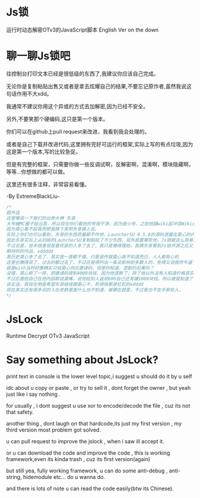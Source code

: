 # Js锁
运行时动态解密OTv3的JavaScript脚本
English Ver on the down
# 聊一聊Js锁吧
往控制台打印文本已经是很低级的东西了,我建议你应该自己完成。

无论你是复制粘贴出售又或者是拿去炫耀自己的结果,不要忘记原作者,虽然我说这句话作用不大xdd。

我通常不建议你用这个异或的方式去加解密,因为已经不安全。

另外,不要笑那个硬编码,这只是第一个版本。

你们可以在github上pull request来改进，我看到我会处理的。

或者是自己下载并改进代码,这里拥有完好可运行的框架,实际上写的有点垃圾,因为这是第一个版本,写的比较急促。

但是有完整的框架，只需要你做一些反调试啊，反解密啊，混淆啊，模块隐藏啊，等等...你想做的都可以做。

这里还有很多注释，非常容易看懂。

-By ExtremeBlackLiu-
```cpp
/*
题外话
这里嘲讽一下我们的出参大神 东哥
大号被MC圈子挂云黑，所以现在你们看他的号很干净，因为是小号，之前他跟wiki起冲突Wiki都没查到他q绑。
因为莫心看不起我而把我换下来把东哥换上去。
实际上你们也可以看到，东哥的东西质量都不咋地，LauncherSU 0.5.8的源码泄露在莫心的内部群
因此东哥实际上从旧版的LauncherSU复制粘贴了不少东西，另外我要嘲笑他，Js锁就这么简单的东西还琢磨不透
不过也是，技术很差但是喜欢装的人多了去了，我只是懒得理他。我猜东哥看到Js锁开源之后又要复制粘贴一个"东哥锁"了吧
期待你的作品，xddddd
黑历史莫心多了去了，其实我一直都不傻，只是装作跟莫心装不知道而已，人人都有心机
这里也懒得说了，过去的都过去了，不过还是得列出一条没影响到多数人的，免得又说我吹牛逼了
就是wish当时好像确实只给莫心供应邀请码，但是你知道，垄断的后果吗？
没错，莫心疯了一样，把邀请码提到4000块钱，因为他垄断了，除了他以外没有人知道价格其实还是2000多块钱没有涨(真的是除他以外，当时连我也不知道)
不过后面他自己在他内部群说漏嘴，说他给别人返现600自己还有赚1000块钱，所以被我知道了，这个秘密基本上没有几个人知道。
说实话，我现在倒是希望东哥继续跟莫心干，死得快那是杠杠的xdddd
现在其实还有很多旧的人在老群里面什么也不知道，被蒙在鼓里，不过我也不在乎那些人。
*/
```
# JsLock
Runtime Decrypt OTv3 JavaScript

# Say something about JsLock?
print text in console is the lower level topic,i suggest u should do it by u self

idc about u copy or paste , or try to sell it , dont forget the owner , but yeah just like i say nothing .

for usually , i dont suggest u use xor to encode/decode the file , cuz its not that safety.

another thing , dont laugh on that hardcode,its just my first version , my third version most problem got solved.

u can pull request to improve the jslock , when i saw ill accept it.

or u can download the code and improve the code , this is working framework,even its kinda trash , cuz its first version(again)

but still yea, fully working framework, u can do some anti-debug , anti-string, hidemodule etc... do u wanna do.

and there is lots of note u can read the code easily(btw its Chinese).
